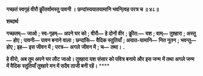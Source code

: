 **गच्छतं स्वगृहं वीरौ कीॢतर्वामस्तु पावनी ।** **छन्दांस्ययातयामानि भवनि्त्वह परत्र च ॥ ४८॥** 

**शब्दार्थ** 

**गच्छतम्—** **जाओ** **; स्व-गृहम्—** **अपने घर को** **; वीरौ—** **हे दोनों वीर** **; कीॢत:—** **यश** **; वाम्—** **तुश्हारा** **; अस्तु—** **होए** **; पावनी—** **पावन बनाने वाला** **; छन्दांसि—** **वैदिक स्तुतियाँ** **; अयात-यामानि—** **नित नूतन** **; भवन्तु—** **होए** **; इह—** **इस जीवन में** **; परत्र—** **अगले** **जीवन में** **; च—** **तथा।** **.** 

**हे वीरो, अब तुम अपने घर लौट जाओ। तुश्हारा यश संसार को पवित्र बनाये और इस जन्म** **में तथा अगले जन्म में वैदिक स्तुतियाँ तुश्हारे मन में सदैव ताजी बनी रहें।** **** 